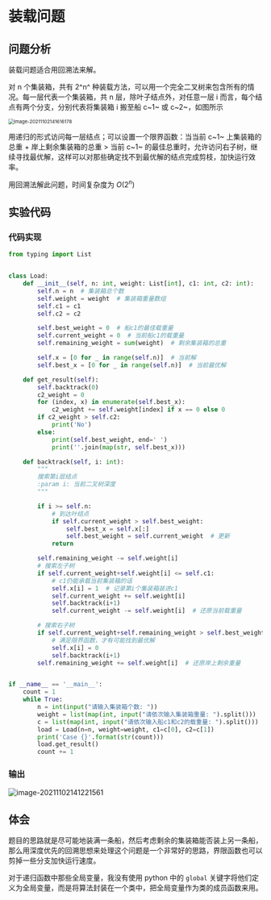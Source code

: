 # 装载问题

## 问题分析

装载问题适合用回溯法来解。

对 n 个集装箱，共有 2^n^ 种装载方法，可以用一个完全二叉树来包含所有的情况。每一层代表一个集装箱，共 n 层，除叶子结点外，对任意一层 i 而言，每个结点有两个分支，分别代表将集装箱 i 搬至船 c~1~ 或 c~2~，如图所示

<img src="https://markdown-1303167219.cos.ap-shanghai.myqcloud.com/image-20211102141616178.png" alt="image-20211102141616178" style="zoom:67%;" />

用递归的形式访问每一层结点；可以设置一个限界函数：当当前 c~1~ 上集装箱的总重 + 岸上剩余集装箱的总重 > 当前 c~1~ 的最佳总重时，允许访问右子树，继续寻找最优解，这样可以对那些确定找不到最优解的结点完成剪枝，加快运行效率。 

用回溯法解此问题，时间复杂度为 $O(2^n)$

## 实验代码

### 代码实现

```python
from typing import List


class Load:
    def __init__(self, n: int, weight: List[int], c1: int, c2: int):
        self.n = n  # 集装箱总个数
        self.weight = weight  # 集装箱重量数组
        self.c1 = c1
        self.c2 = c2

        self.best_weight = 0  # 船c1的最佳载重量
        self.current_weight = 0  # 当前船c1的载重量
        self.remaining_weight = sum(weight)  # 剩余集装箱的总重

        self.x = [0 for _ in range(self.n)]  # 当前解
        self.best_x = [0 for _ in range(self.n)]  # 当前最优解

    def get_result(self):
        self.backtrack(0)
        c2_weight = 0
        for (index, x) in enumerate(self.best_x):
            c2_weight += self.weight[index] if x == 0 else 0
        if c2_weight > self.c2:
            print('No')
        else:
            print(self.best_weight, end=' ')
            print(''.join(map(str, self.best_x)))

    def backtrack(self, i: int):
        """
        搜索第i层结点
        :param i: 当前二叉树深度
        """

        if i >= self.n:
            # 到达叶结点
            if self.current_weight > self.best_weight:
                self.best_x = self.x[:]
                self.best_weight = self.current_weight  # 更新
            return

        self.remaining_weight -= self.weight[i]
        # 搜索左子树
        if self.current_weight+self.weight[i] <= self.c1:
            # c1仍能承载当前集装箱的话
            self.x[i] = 1  # 记录第i个集装箱装进c1
            self.current_weight += self.weight[i]
            self.backtrack(i+1)
            self.current_weight -= self.weight[i]  # 还原当前载重量

        # 搜索右子树
        if self.current_weight+self.remaining_weight > self.best_weight:
            # 满足限界函数，才有可能找到最优解
            self.x[i] = 0
            self.backtrack(i+1)
        self.remaining_weight += self.weight[i]  # 还原岸上剩余重量


if __name__ == '__main__':
    count = 1
    while True:
        n = int(input("请输入集装箱个数: "))
        weight = list(map(int, input("请依次输入集装箱重量: ").split()))
        c = list(map(int, input("请依次输入船c1和c2的载重量: ").split()))
        load = Load(n=n, weight=weight, c1=c[0], c2=c[1])
        print('Case {}'.format(str(count)))
        load.get_result()
        count += 1
```

### 输出

![image-20211102141221561](https://markdown-1303167219.cos.ap-shanghai.myqcloud.com/image-20211102141221561.png)

## 体会

题目的思路就是尽可能地装满一条船，然后考虑剩余的集装箱能否装上另一条船，那么用深度优先的回溯思想来处理这个问题是一个非常好的思路，界限函数也可以剪掉一些分支加快运行速度。

对于递归函数中那些全局变量，我没有使用 python 中的 `global` 关键字将他们定义为全局变量，而是将算法封装在一个类中，把全局变量作为类的成员函数来用。
